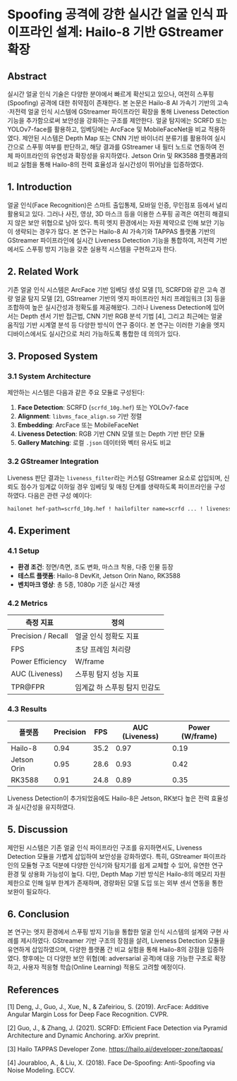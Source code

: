 # Spoofing 공격에 강한 실시간 얼굴 인식 파이프라인 설계: Hailo-8 기반 GStreamer 확장

## Abstract

실시간 얼굴 인식 기술은 다양한 분야에서 빠르게 확산되고 있으나, 여전히 스푸핑(Spoofing) 공격에 대한 취약점이 존재한다. 본 논문은 Hailo-8 AI 가속기 기반의 고속·저전력 얼굴 인식 시스템에 GStreamer 파이프라인 확장을 통해 Liveness Detection 기능을 추가함으로써 보안성을 강화하는 구조를 제안한다. 얼굴 탐지에는 SCRFD 또는 YOLOv7-face를 활용하고, 임베딩에는 ArcFace 및 MobileFaceNet을 비교 적용하였다. 제안된 시스템은 Depth Map 또는 CNN 기반 바이너리 분류기를 활용하여 실시간으로 스푸핑 여부를 판단하고, 해당 결과를 GStreamer 내 필터 노드로 연동하여 전체 파이프라인의 유연성과 확장성을 유지하였다. Jetson Orin 및 RK3588 플랫폼과의 비교 실험을 통해 Hailo-8의 전력 효율성과 실시간성이 뛰어남을 입증하였다.

## 1. Introduction

얼굴 인식(Face Recognition)은 스마트 출입통제, 모바일 인증, 무인점포 등에서 널리 활용되고 있다. 그러나 사진, 영상, 3D 마스크 등을 이용한 스푸핑 공격은 여전히 해결되지 않은 보안 위협으로 남아 있다. 특히 엣지 환경에서는 자원 제약으로 인해 보안 기능이 생략되는 경우가 많다. 본 연구는 Hailo-8 AI 가속기와 TAPPAS 플랫폼 기반의 GStreamer 파이프라인에 실시간 Liveness Detection 기능을 통합하여, 저전력 기반에서도 스푸핑 방지 기능을 갖춘 실용적 시스템을 구현하고자 한다.

## 2. Related Work

기존 얼굴 인식 시스템은 ArcFace 기반 임베딩 생성 모델 [1], SCRFD와 같은 고속 경량 얼굴 탐지 모델 [2], GStreamer 기반의 엣지 파이프라인 처리 프레임워크 [3] 등을 조합하여 높은 실시간성과 정확도를 제공해왔다. 그러나 Liveness Detection에 있어서는 Depth 센서 기반 접근법, CNN 기반 RGB 분석 기법 [4], 그리고 최근에는 얼굴 움직임 기반 시계열 분석 등 다양한 방식이 연구 중이다. 본 연구는 이러한 기술을 엣지 디바이스에서도 실시간으로 처리 가능하도록 통합한 데 의의가 있다.

## 3. Proposed System

### 3.1 System Architecture

제안하는 시스템은 다음과 같은 주요 모듈로 구성된다:

1. **Face Detection**: SCRFD (`scrfd_10g.hef`) 또는 YOLOv7-face
2. **Alignment**: `libvms_face_align.so` 기반 정렬
3. **Embedding**: ArcFace 또는 MobileFaceNet
4. **Liveness Detection**: RGB 기반 CNN 모델 또는 Depth 기반 판단 모듈
5. **Gallery Matching**: 로컬 `.json` 데이터와 벡터 유사도 비교

### 3.2 GStreamer Integration

Liveness 판단 결과는 `liveness_filter`라는 커스텀 GStreamer 요소로 삽입되며, 신뢰도 점수가 임계값 이하일 경우 임베딩 및 매칭 단계를 생략하도록 파이프라인을 구성하였다. 다음은 관련 구성 예이다:

```bash
hailonet hef-path=scrfd_10g.hef ! hailofilter name=scrfd ... ! liveness_filter ! arcface_filter ! gallery_match
```

## 4. Experiment

### 4.1 Setup

- **환경 조건**: 정면/측면, 조도 변화, 마스크 착용, 다중 인물 등장
- **테스트 플랫폼**: Hailo-8 DevKit, Jetson Orin Nano, RK3588
- **벤치마크 영상**: 총 5종, 1080p 기준 실시간 재생

### 4.2 Metrics

| 측정 지표            | 정의                            |
|----------------------|---------------------------------|
| Precision / Recall   | 얼굴 인식 정확도 지표          |
| FPS                  | 초당 프레임 처리량             |
| Power Efficiency     | W/frame                         |
| AUC (Liveness)       | 스푸핑 탐지 성능 지표          |
| TPR@FPR              | 임계값 하 스푸핑 탐지 민감도   |

### 4.3 Results

| 플랫폼       | Precision | FPS  | AUC (Liveness) | Power (W/frame) |
|--------------|-----------|------|----------------|------------------|
| Hailo-8      | 0.94      | 35.2 | 0.97           | 0.19             |
| Jetson Orin  | 0.95      | 28.6 | 0.93           | 0.42             |
| RK3588       | 0.91      | 24.8 | 0.89           | 0.35             |

Liveness Detection이 추가되었음에도 Hailo-8은 Jetson, RK보다 높은 전력 효율성과 실시간성을 유지하였다.

## 5. Discussion

제안된 시스템은 기존 얼굴 인식 파이프라인 구조를 유지하면서도, Liveness Detection 모듈을 가볍게 삽입하여 보안성을 강화하였다. 특히, GStreamer 파이프라인의 모듈형 구조 덕분에 다양한 인식기와 탐지기를 쉽게 교체할 수 있어, 유연한 연구 환경 및 상용화 가능성이 높다. 다만, Depth Map 기반 방식은 Hailo-8의 메모리 자원 제한으로 인해 일부 한계가 존재하며, 경량화된 모델 도입 또는 외부 센서 연동을 통한 보완이 필요하다.

## 6. Conclusion

본 연구는 엣지 환경에서 스푸핑 방지 기능을 통합한 얼굴 인식 시스템의 설계와 구현 사례를 제시하였다. GStreamer 기반 구조의 장점을 살려, Liveness Detection 모듈을 유연하게 삽입하였으며, 다양한 플랫폼 간 비교 실험을 통해 Hailo-8의 강점을 입증하였다. 향후에는 더 다양한 보안 위협(예: adversarial 공격)에 대응 가능한 구조로 확장하고, 사용자 적응형 학습(Online Learning) 적용도 고려할 예정이다.

## References

[1] Deng, J., Guo, J., Xue, N., & Zafeiriou, S. (2019). ArcFace: Additive Angular Margin Loss for Deep Face Recognition. CVPR.

[2] Guo, J., & Zhang, J. (2021). SCRFD: Efficient Face Detection via Pyramid Architecture and Dynamic Anchoring. arXiv preprint.

[3] Hailo TAPPAS Developer Zone. https://hailo.ai/developer-zone/tappas/

[4] Jourabloo, A., & Liu, X. (2018). Face De-Spoofing: Anti-Spoofing via Noise Modeling. ECCV.

